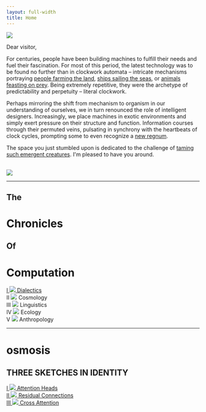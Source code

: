 ```yaml
---
layout: full-width
title: Home
---
```


<div class="flex-container bio-section">
  <div class="flex-item">
  </div>
  <div class="flex-item" style="flex-shrink: 1;">
    <img src="{{ site.baseurl }}/assets/img/profile.jpg" class="profile">
    <p class="letter">
      Dear visitor,
    </p>
    <p class="letter">
      For centuries, people have been building machines to fulfill their needs and fuel their fascination. For most of this period, the latest technology was to be found no further than in clockwork automata – intricate mechanisms portraying <a href="https://www.britishmuseum.org/collection/object/H_1888-1201-122">people farming the land</a>, <a href="https://www.britishmuseum.org/collection/object/H_1866-1030-1">ships sailing the seas</a>, or <a href="https://www.vam.ac.uk/articles/tipus-tiger">animals feasting on prey</a>. Being extremely repetitive, they were the archetype of predictability and perpetuity – literal clockwork.
    </p>
    <p class="letter">
      Perhaps mirroring the shift from mechanism to organism in our understanding of ourselves, we in turn renounced the role of intelligent designers. Increasingly, we place machines in exotic environments and simply exert pressure on their structure and function. Information courses through their permuted veins, pulsating in synchrony with the heartbeats of clock cycles, prompting some to even recognize a <a href="https://www.youtube.com/watch?v=g0u2cVaKVLo">new regnum</a>.
    </p>
    <p class="letter">
      The space you just stumbled upon is dedicated to the challenge of <a href="https://80000hours.org/problem-profiles/artificial-intelligence/">taming such emergent creatures</a>. I'm pleased to have you around.
    </p>
    <br/>
    <img src="{{ site.baseurl }}/assets/img/signature.png" class="signature"/>
  </div>
  <div class="flex-item">
  </div>
</div>

<hr class="hr-text" id="chronicom" data-content="MOONSHOT PROJECT SERIES" style="line-height: 3em;">

<div class="t2c-title-section">
  <h2 class="t2c">
    The
  </h2>
  <h1 class="t2c">
    Chronicles
  </h1>
  <h2 class="t2c">
    Of
  </h2>
  <h1 class="t2c">
    Computation
  </h1>
</div>

<div class="flex-container t2c-body-section">
  <div class="flex-item">
  <a href="/">
    I
    <img src="{{ site.baseurl }}/assets/img/Dialectics.png" class="cover"/>
    Dialectics
  </a>
  </div>
  <div class="flex-item">
    II
    <img src="{{ site.baseurl }}/assets/img/Cosmology.png" class="cover-unavailable"/>
    Cosmology
  </div>
  <div class="flex-item">
    III
    <img src="{{ site.baseurl }}/assets/img/Linguistics.png" class="cover-unavailable"/>
    Linguistics
  </div>
  <div class="flex-item">
    IV
    <img src="{{ site.baseurl }}/assets/img/Ecology.png" class="cover-unavailable"/>
    Ecology
  </div>
  <div class="flex-item">
    V
    <img src="{{ site.baseurl }}/assets/img/Anthropology.png" class="cover-unavailable"/>
    Anthropology
  </div>
</div>


<hr class="hr-text" id="osmosis" data-content="LIFESTYLE COMMENTARY" style="line-height: 3em">

<div class="osmosis-title-section">
  <h1 class="osmosis">
    osmosis
  </h1>
  <h2 class="osmosis">
    THREE SKETCHES IN IDENTITY
  </h2>
</div>

<div class="flex-container osmosis-body-section">
  <div class="flex-item">
  <a href="{{ site.baseurl }}/osmosis" style="display: inline;">
    I
    <img src="{{ site.baseurl }}/assets/img/osm1.png" class="sketch"/>
    Attention Heads
  </a>
  </div>
  <div class="flex-item">
  <a href="{{ site.baseurl }}/osmosis" style="display: inline;">
    II
    <img src="{{ site.baseurl }}/assets/img/osm2.png" class="sketch"/>
    Residual Connections
    </a>
  </div>
  <div class="flex-item">
    <a href="{{ site.baseurl }}/osmosis" style="display: inline;">
    III
    <img src="{{ site.baseurl }}/assets/img/osm3.png" class="sketch"/>
    Cross Attention
    </a>
  </div>
</div>
